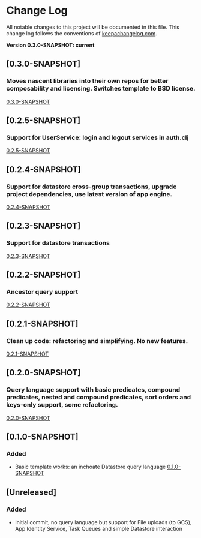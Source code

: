# Change Log

All notable changes to this project will be documented in this file. This change log follows the conventions of [keepachangelog.com](http://keepachangelog.com/).

**Version 0.3.0-SNAPSHOT: current**

## [0.3.0-SNAPSHOT]
### Moves nascent libraries into their own repos for better composability and licensing. Switches template to BSD license.
[0.3.0-SNAPSHOT](https://github.com/nickbauman/cljgae-template/compare/0.2.5-SNAPSHOT...0.3.0-SNAPSHOT)

## [0.2.5-SNAPSHOT]
### Support for UserService: login and logout services in auth.clj
[0.2.5-SNAPSHOT](https://github.com/nickbauman/cljgae-template/compare/0.2.4-SNAPSHOT...0.2.5-SNAPSHOT)

## [0.2.4-SNAPSHOT]
### Support for datastore cross-group transactions, upgrade project dependencies, use latest version of app engine.
[0.2.4-SNAPSHOT](https://github.com/nickbauman/cljgae-template/compare/0.2.3-SNAPSHOT...0.2.4-SNAPSHOT)

## [0.2.3-SNAPSHOT]
### Support for datastore transactions
[0.2.3-SNAPSHOT](https://github.com/nickbauman/cljgae-template/compare/0.2.2-SNAPSHOT...0.2.3-SNAPSHOT)

## [0.2.2-SNAPSHOT]
### Ancestor query support
[0.2.2-SNAPSHOT](https://github.com/nickbauman/cljgae-template/compare/0.2.1-SNAPSHOT...0.2.2-SNAPSHOT)

## [0.2.1-SNAPSHOT]
### Clean up code: refactoring and simplifying. No new features.
[0.2.1-SNAPSHOT](https://github.com/nickbauman/cljgae-template/compare/0.2.0-SNAPSHOT...0.2.1-SNAPSHOT)

## [0.2.0-SNAPSHOT]
### Query language support with basic predicates, compound predicates, nested and compound predicates, sort orders and keys-only support, some refactoring.
[0.2.0-SNAPSHOT](https://github.com/nickbauman/cljgae-template/compare/0.1.0-SNAPSHOT...0.2.0-SNAPSHOT)

## [0.1.0-SNAPSHOT]
### Added
- Basic template works: an inchoate Datastore query language
[0.1.0-SNAPSHOT](https://github.com/nickbauman/cljgae-template/compare/e0d2fdd2c378dd4b2491b6653be2db0c1e175deb...0.1.0-SNAPSHOT)

## [Unreleased]
### Added
- Initial commit, no query language but support for File uploads (to GCS), App Identity Service, Task Queues and simple Datastore interaction
